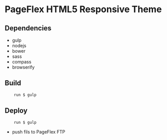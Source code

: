 PageFlex HTML5 Responsive Theme
================================

Dependencies
---
 - gulp
 - nodejs
 - bower
 - sass
 - compass
 - browserify

Build
---
```bash
	run $ gulp
```
Deploy
---
```bash
	run $ gulp 
```
 - push fils to PageFlex FTP